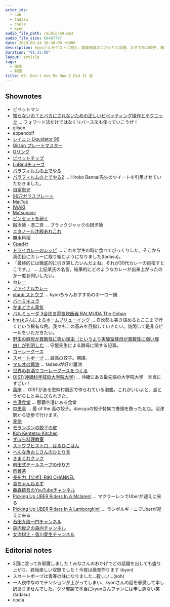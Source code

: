 ```yaml
---
actor_ids:
  - soh
  - tadasu
  - coela
  - kyon
audio_file_path: /audio/69.mp3
audio_file_size: 68407797
date: 2020-08-24 10:30:00 +0900
description: kyonさんをゲストに迎え、実験道具のこだわりと誤差、おすすめの餃子、無水料理や料理の楽しみなどについて話しました。
duration: "01:35:00"
layout: article
tags:
  - 研究
  - 料理
title: 69. Don't Ask Me How I Did It 仮 
---
```


## Shownotes
- ピペットマン
- [知らないの？とバカにされないための正しいピペッティング操作とテクニック](https://www.thermofisher.com/blog/learning-at-the-bench/pipetting-guide2/) ... フォワード法だけではなくリバース法も使っていこうぜ！
- gilson
- eppendolf
- [レイニン Liquidator 96](https://www.mt.com/jp/ja/home/products/pipettes/high-throughput-platforms/liquidator-96-pipetting.html)
- [Gilson プレートマスター](https://www.technosaurus.co.jp/categories/view/736)
- [Oリング](https://ja.wikipedia.org/wiki/O%E3%83%AA%E3%83%B3%E3%82%B0)
- [ピペットチップ](https://axel.as-1.co.jp/asone/s/A0070200/)
- [LoBindチューブ](https://online-shop.eppendorf.jp/JP-ja/Laboratory-Consumables-44512/Tubes-44515/Protein-LoBind-Tubes-PF-56251.html)
- [パラフィルムの上でやる](https://twitter.com/researchat_fm/status/1246939090395824129)
- [パラフィルムの上でやる2](https://twitter.com/hiroko_bannai/status/1246997750073290754) ... Hiroko Bannai先生のツイートを引用させていただきました。
- [自家蛍光](http://pdbu-support.bio-rad.co.jp/fcguide/0502.html)
- [96穴ガラスプレート](https://www.nikkei-pro.co.jp/news/detail/glass_micro_plate_001.htm)
- [MatTek](https://www.mattek.com/products/glass-bottom-dishes/)
- [IWAKI](http://iwaki.atgc.co.jp/div/catalog159/ga3186/a5/p1.html)
- [Matsunami](https://www.matsunami-usa.com/product/glass-bottom-dishes/)
- [ピンセットを研ぐ](https://togetter.com/li/932499)
- 鍛冶師・憑二斉 ... ブラックジャックの研ぎ師
- [エタノール沈殿あれこれ](https://www.sbj.or.jp/wp-content/uploads/file/sbj/8905/8905_yomoyama-1.pdf)
- 無水料理
- [Cpad社](https://cookpad.com/)
- [ドライカレーのレシピ](http://katsuma.hatenablog.com/entry/2012/03/05/195824) ... これを学生の時に食べてびっくりした。そこから真面目にカレーに取り組むようになりました(tadasu)。
- 「最終的には徹底的に引き算したいんだよね。それが30代カレーの目指すとこです。」 ... 上記某氏の名言。結果的にどのようなカレーが出来上がったのか一度お伺いしたい。
- [カレー](http://web.archive.org/web/20100328012844/http://oixi.jp/happy/archive/11)
- [ファイナルカレー](https://cakes.mu/series/3733)
- [staub ストウブ](https://www.amazon.co.jp/dp/B000BPLCPG/?tag=researchatf04-22) ... kyonちゃんおすすめのホーロー鍋
- [バーミキュラ](https://www.amazon.co.jp/dp/B011B8HL8I/?tag=researchatf04-22)
- [かまどさん電気](https://www.siroca.co.jp/kamadosandenki/)
- [バルミューダ 3合炊き電気炊飯器 BALMUDA The Gohan](https://www.amazon.co.jp/dp/B01NBX0HC7?tag=researchatf04-22/)
- [hmskさんによるホームブリューイング](https://twitter.com/i/events/1274210423047258112) ... 自炊勢も突き詰めるとここまで行くという稀有な例。我々もこの高みを目指していきたい。訪問して是非自ビールをいただきたい。
- [野生の酵母が異数性に強い理由（というより実験室酵母が異数性に弱い理由）が判明した](https://tenure5.vbl.okayama-u.ac.jp/HM_blog/?p=3932) ... 守屋先生による酵母に関する記事。
- [コーレーグース](https://ja.wikipedia.org/wiki/%E3%82%B3%E3%83%BC%E3%83%AC%E3%83%BC%E3%82%B0%E3%82%B9)
- [スヰートポーヅ](https://tabelog.com/tokyo/A1310/A131003/13000637/) ... 最高の餃子。閉店。
- [マルオの醤油](https://www.amazon.co.jp/dp/B00BF59JFQ/?tag=researchatf04-22/) ... tadasuが好む醤油
- [世界のお酒でコーレーグースをつくる](https://www.dee-okinawa.com/topics/2010/12/ko-re-gusu.html)
- [OIST(沖縄科学技術大学院大学)](https://www.oist.jp/) ...  沖縄にある最先端の大学院大学　本当にすごい！
- [萬座](https://www.amazon.co.jp/dp/B0053BG9ZQ/?tag=researchatf04-22/) ... OISTがある恩納村周辺で作られている泡盛。これがいいよと、島とうがらしと共に送られきた。
- [空港食堂](https://tabelog.com/okinawa/A4701/A470103/47000364/) ... 那覇空港にある食堂
- [中央亭](https://tabelog.com/shizuoka/A2205/A220501/22003420/) ... 最 of the 高の餃子。dancyuの餃子特集で巻頭を飾った名店。沼津駅から徒歩で行けます。
- [兆徳](https://tabelog.com/tokyo/A1323/A132301/13051394/)
- [モランボンの餃子の皮](http://www.moranbong.co.jp/product/t_chinese/)
- [Koh Kentetsu Kitchen](https://www.youtube.com/channel/UC3p5OTQsMEnmZktWUkw_Y0A)
- [ずぼら料理教室](https://www.youtube.com/channel/UCmB6D1avvT8ZziWqvnyMxEQ)
- [ストウブビストロ　はるひごはん](http://haruhigohan.com/)
- [へんな魚おじさんのひとり言](https://www.youtube.com/channel/UCVGyr3a4vK39eQVxWoq70fg)
- [きまぐれクック](https://www.youtube.com/channel/UCaak9sggUeIBPOd8iK_BXcQ)
- [前田式テールスープの作り方](https://www.youtube.com/watch?v=p0f8BVqhAJs)
- [肉骨茶](https://ja.wikipedia.org/wiki/%E8%82%89%E9%AA%A8%E8%8C%B6)
- [長州力【公式】RIKI CHANNEL](https://www.youtube.com/channel/UCcjEXmMRb28ehKVy6viJLNA)
- [貴ちゃんねるず](https://www.youtube.com/channel/UCbXUEjBdbrn4BEbLSKJuSpw)
- [藤森慎吾のYouTubeチャンネル](https://www.youtube.com/channel/UC25Ah0_XF2lOUwWV9VSfl2g)
- [Picking Up UBER Riders In A Mclaren!](https://www.youtube.com/watch?v=6pdFJKZZT7M) ... マクラーレンでUberが迎えに来る
- [Picking Up UBER Riders In A Lamborghini!](https://www.youtube.com/watch?v=sOpRXbwFry4) ... ランボルギーニでUberが迎えに来る
- [石田九段一門チャンネル](https://www.youtube.com/channel/UCMNpR4Sv4ZudD3tBjDUUiQQ)
- [森内俊之の森内チャンネル](https://www.youtube.com/channel/UCAwDrM75UAddwluabae4A6g)
- [女流棋士・香川愛生チャンネル](https://www.youtube.com/channel/UCDsB5oS-K8To0NAz4iWVNKQ)

## Editorial notes
- 3回に渡ってお邪魔しました！みなさんのおかげでどの話題を出しても盛り上がり、終始楽しい収録でした！今夜は焼売作ります (kyon)
- スヰートポーヅは青春の味になりました...寂しい...(soh)
- 一人夜中なのでテンションが上がってしまい、kyonさんの話を邪魔して申し訳ありませんでした。クソ邪魔で本当にkyonさんファンには申し訳ない笑 (tadasu)
- coela

